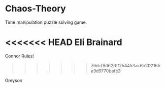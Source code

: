 # Chaos-Theory
Time manipulation puzzle solving game.

<<<<<<< HEAD
Eli Brainard
=======
Connor Rules!
>>>>>>> 76dcf60626ff254453ac6b202165a9d9770bafe3

Greyson
